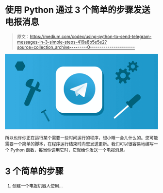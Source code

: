 # 使用 Python 通过 3 个简单的步骤发送电报消息

> 原文：<https://medium.com/codex/using-python-to-send-telegram-messages-in-3-simple-steps-419a8b5e5e2?source=collection_archive---------0----------------------->

![](img/14af826db8a813486e9bbe8e933c00a2.png)

所以也许你正在运行某个需要一些时间运行的程序，想小睡一会儿什么的。您可能需要一个简单的脚本，在程序运行结束时向您发送更新。我们可以很容易地编写一个 Python 函数，每当你调用它时，它就给你发送一个电报消息。

# 3 个简单的步骤

1.  创建一个电报机器人使用…